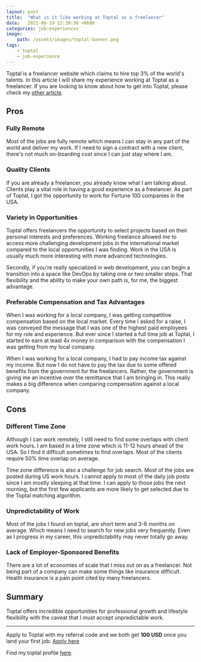 ```yaml
---
layout: post
title:  "What is it like working at Toptal as a freelancer"
date:   2022-06-19 12:38:36 +0600
categories: job-experiences
image:
    path: /assets/images/toptal-banner.png
tags:
    - toptal
    - job-experience
---
```


Toptal is a freelancer website which claims to hire top 3% of the world's talents. In this article I will share my experience working at Toptal as a freelancer. If you are looking to know about how to get into Toptal, please check my [other article](/interviews/2021/12/16/how-i-get-into-toptal.html).

## Pros

### Fully Remote

Most of the jobs are fully remote which means I can stay in any part of the world and deliver my work. If I need to sign a contract with a new client, there's not much on-boarding cost since I can just stay where I am.

### Quality Clients

If you are already a freelancer, you already know what I am talking about. Clients play a vital role in having a good experience as a freelancer. As part of Toptal, I got the opportunity to work for Fortune 100 companies in the USA.

### Variety in Opportunities

Toptal offers freelancers the opportunity to select projects based on their personal interests and preferences. Working freelance allowed me to access more challenging development jobs in the international market compared to the local opportunities I was finding. Work in the USA is usually much more interesting with more advanced technologies.

Secondly, if you’re really specialized in web development, you can begin a transition into a space like DevOps by taking one or two smaller steps. That flexibility and the ability to make your own path is, for me, the biggest advantage.

### Preferable Compensation and Tax Advantages

When I was working for a local company, I was getting competitive compensation based on the local market. Every time I asked for a raise, I was conveyed the message that I was one of the highest paid employees for my role and experience. But ever since I started a full time job at Toptal, I started to earn at least 4x money in comparison with the compensation I was getting from my local company.

When I was working for a local company, I had to pay income tax against my income. But now I do not have to pay the tax due to some offered benefits from the government for the freelancers. Rather, the government is giving me an incentive over the remittance that I am bringing in. This really makes a big difference when comparing compensation against a local company.

## Cons

### Different Time Zone

Although I can work remotely, I still need to find some overlaps with client work hours. I am based in a time zone which is 11-12 hours ahead of the USA. So I find it difficult sometimes to find overlaps. Most of the clients require 50% time overlap on average.

Time zone difference is also a challenge for job search. Most of the jobs are posted during US work hours. I cannot apply to most of the daily job posts since I am mostly sleeping at that time. I can apply to those jobs the next morning, but the first few applicants are more likely to get selected due to the Toptal matching algorithm.

### Unpredictability of Work

Most of the jobs I found on toptal, are short term and 3-6 months on average. Which means I need to search for new jobs very frequently. Even as I progress in my career, this unpredictability may never totally go away.

### Lack of Employer-Sponsored Benefits

There are a lot of economies of scale that I miss out on as a freelancer. Not being part of a company can make some things like insurance difficult. Health insurance is a pain point cited by many freelancers.


## Summary

Toptal offers incredible opportunities for professional growth and lifestyle flexibility with the caveat that I must accept unpredictable work.

---

Apply to Toptal with my referral code and we both get **100 USD** once you land your first job: [Apply here](https://www.toptal.com/qKJGyP/worlds-top-talent)

Find my toptal profile [here](https://www.toptal.com/resume/feroz-ahmmed).